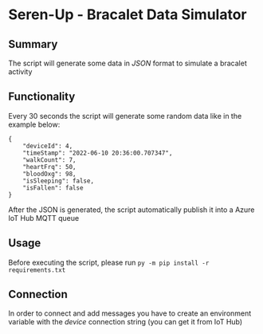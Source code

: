 # Seren-Up - Bracalet Data Simulator
## Summary
The script will generate some data in *JSON* format to simulate a bracalet activity
## Functionality
Every 30 seconds the script will generate some random data like in the example below:
```
{
    "deviceId": 4,
    "timeStamp": "2022-06-10 20:36:00.707347",
    "walkCount": 7,
    "heartFrq": 50,
    "bloodOxg": 98,
    "isSleeping": false,
    "isFallen": false
}
```
After the JSON is generated, the script automatically publish it into a Azure IoT Hub MQTT queue
## Usage
Before executing the script, please run ```py -m pip install -r requirements.txt ```
## Connection
In order to connect and add messages you have to create an environment variable with the *device* connection string (you can get it from IoT Hub)

